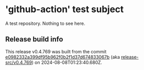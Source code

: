 # 'github-action' test subject

A test repository. Nothing to see here.


## Release build info

This release v0.4.769 was built from the commit [e0982332a399df95b962f0b2f1d37d674833067b](https://github.com/kattecon/gh-release-test-ga/tree/e0982332a399df95b962f0b2f1d37d674833067b) (aka [release-src/v0.4.769](https://github.com/kattecon/gh-release-test-ga/tree/release-src/v0.4.769)) on 2024-08-08T01:23:40.680Z.
        